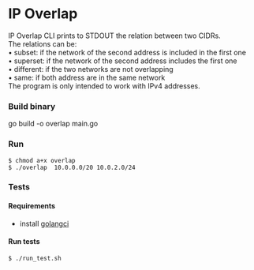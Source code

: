 # IP Overlap

IP Overlap CLI  prints to STDOUT the relation between
two CIDRs.
<br/>The relations can be:
<br/>• subset: if the network of the second address is included in the first one
<br/>• superset: if the network of the second address includes the first one
<br/>• different: if the two networks are not overlapping
<br/>• same: if both address are in the same network
<br/>The program is only intended to work with IPv4 addresses.

### Build binary

go build -o overlap main.go

### Run

 ```shell script
 $ chmod a+x overlap
 $ ./overlap  10.0.0.0/20 10.0.2.0/24
 ```

### Tests

#### Requirements

- install [golangci](https://github.com/golangci/golangci-lint)

#### Run tests

 ```shell script
 $ ./run_test.sh
 ```
